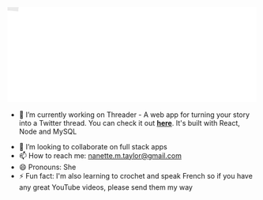 ![Nanette Taylor - Full Stack Developer](https://raw.githubusercontent.com/NanetteTaylor/NanetteTaylor/master/Nanette_Taylor_Full_Stack_Developer.gif)

- 🔭 I’m currently working on Threader - A web app for turning your story into a Twitter thread. You can check it out **[here](https://fathomless-forest-53308.herokuapp.com/)**. It's built with React, Node and MySQL
<!-- - 🌱 I’m currently learning Angular and MongoDB -->
- 👯 I’m looking to collaborate on full stack apps
- 📫 How to reach me: nanette.m.taylor@gmail.com
- 😄 Pronouns: She
- ⚡ Fun fact: I'm also learning to crochet and speak French so if you have any great YouTube videos, please send them my way

<!--
**NanetteTaylor/NanetteTaylor** is a ✨ _special_ ✨ repository because its `README.md` (this file) appears on your GitHub profile.

Here are some ideas to get you started:

- 🔭 I’m currently working on ...
- 🌱 I’m currently learning ...
- 👯 I’m looking to collaborate on ...
- 🤔 I’m looking for help with ...
- 💬 Ask me about ...
- 📫 How to reach me: ...
- 😄 Pronouns: ...
- ⚡ Fun fact: ...
-->
